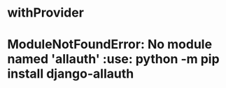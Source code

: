 # withProvider
# ModuleNotFoundError: No module named 'allauth' :use: python -m pip install django-allauth